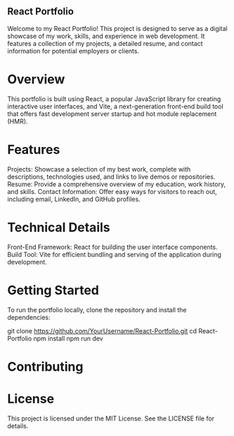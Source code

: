## React Portfolio
Welcome to my React Portfolio! This project is designed to serve as a digital showcase of my work, skills, and experience in web development. It features a collection of my projects, a detailed resume, and contact information for potential employers or clients.

# Overview
This portfolio is built using React, a popular JavaScript library for creating interactive user interfaces, and Vite, a next-generation front-end build tool that offers fast development server startup and hot module replacement (HMR).

# Features
Projects: Showcase a selection of my best work, complete with descriptions, technologies used, and links to live demos or repositories.
Resume: Provide a comprehensive overview of my education, work history, and skills.
Contact Information: Offer easy ways for visitors to reach out, including email, LinkedIn, and GitHub profiles.
# Technical Details
Front-End Framework: React for building the user interface components.
Build Tool: Vite for efficient bundling and serving of the application during development.

# Getting Started
To run the portfolio locally, clone the repository and install the dependencies:

git clone https://github.com/YourUsername/React-Portfolio.git
cd React-Portfolio
npm install
npm run dev


# Contributing


# License
This project is licensed under the MIT License. See the LICENSE file for details.